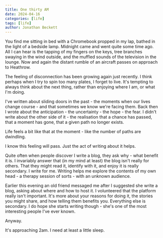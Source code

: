 ```yaml
---
title: One thirty AM
date: 2024-04-16
categories: [life]
tags: [life]
author: Jonathan Beckett
---
```


You find me sitting in bed with a Chromebook propped in my lap, bathed in the light of a bedside lamp. Midnight came and went quite some time ago. All I can hear is the tapping of my fingers on the keys, tree branches swaying in the wind outside, and the muffled sounds of the television in the lounge. Now and again the distant rumble of an aircraft passes on approach to Heathrow.

The feeling of disconnection has been growing again just recently. I think perhaps when I try to spin too many plates, I forget to live. It's tempting to always think about the next thing, rather than enjoying where I am, or what I'm doing.

I've written about sliding doors in the past - the moments when our lives change course - and that sometimes we know we're facing them. Back then I wrote about the anticipation - the uncertainty - the hope - the fear. I didn't write about the other side of it - the realisation that a chance has passed, that a moment has gone, that a given path no longer exists.

Life feels a bit like that at the moment - like the number of paths are dwindling.

I know this feeling will pass. Just the act of writing about it helps.

Quite often when people discover I write a blog, they ask why - what benefit it is. I invariably answer that (in my mind at least) the blog isn't really for others. That they might read it, identify with it, and enjoy it is really secondary. I write for me. Writing helps me explore the contents of my own head - a therapy session of sorts - with an unknown audience.

Earlier this evening an old friend messaged me after I suggested she write a blog, asking about where and how to host it. I volunteered that the platform really isn't important. It's more about your reasons for doing it, the stories you might share, and how telling them benefits you. Everything else is secondary. I do hope she starts writing though - she's one of the most interesting people I've ever known.

Anyway.

It's approaching 2am. I need at least a little sleep.